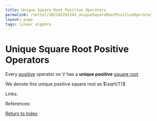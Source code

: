 ```yaml
---
title: Unique Square Root Positive Operators
permalink: /zettel/202102201243_uniqueSquareRootPositiveOperator
layout: page
tags: linear algebra
---
```

# Unique Square Root Positive Operators

Every [positive](202102201207_positiveOperatorDefinition) operator on $V$ has a **unique positive** [square root](202102201216_squareRootOperator).

We denote this unique positive square root as $\sqrt{T}$

Links: 

References: 

[Return to Index](index)